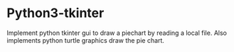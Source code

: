 # Python3-tkinter
Implement python tkinter gui to draw a piechart by reading a local file. Also implements python turtle graphics draw the pie chart.
